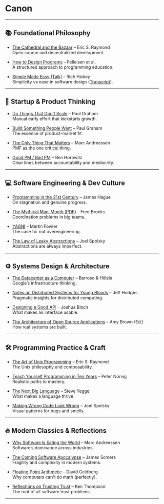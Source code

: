 # Canon

---

## 📚 Foundational Philosophy

- [The Cathedral and the Bazaar](http://www.catb.org/~esr/writings/cathedral-bazaar/) – Eric S. Raymond  
  Open source and decentralized development.

- [How to Design Programs](https://htdp.org/) – Felleisen et al.  
  A structured approach to programming education.

- [Simple Made Easy (Talk)](https://www.infoq.com/presentations/Simple-Made-Easy/) – Rich Hickey  
  Simplicity vs ease in software design ([Transcript](https://gist.github.com/jlongster/2428561)).

---

## 🚀 Startup & Product Thinking

- [Do Things That Don’t Scale](https://www.paulgraham.com/ds.html) – Paul Graham  
  Manual early effort that kickstarts growth.

- [Build Something People Want](https://www.paulgraham.com/good.html) – Paul Graham  
  The essence of product-market fit.

- [The Only Thing That Matters](https://pmarchive.com/guide_to_startups_part4.html) – Marc Andreessen  
  PMF as the one critical thing.

- [Good PM / Bad PM](https://a16z.com/2012/06/15/good-product-managerbad-product-manager/) – Ben Horowitz  
  Clear lines between accountability and mediocrity.

---

## 💻 Software Engineering & Dev Culture

- [Programming in the 21st Century](http://prog21.dadgum.com/) – James Hague  
  On stagnation and genuine progress.

- [The Mythical Man-Month (PDF)](https://www.cs.unc.edu/~brooks/MMM.pdf) – Fred Brooks  
  Coordination problems in big teams.

- [YAGNI](https://martinfowler.com/bliki/Yagni.html) – Martin Fowler  
  The case for not overengineering.

- [The Law of Leaky Abstractions](https://www.joelonsoftware.com/2002/11/11/the-law-of-leaky-abstractions/) – Joel Spolsky  
  Abstractions are always imperfect.

---

## ⚙️ Systems Design & Architecture

- [The Datacenter as a Computer](https://research.google/pubs/archive/41854.pdf) – Barroso & Hölzle  
  Google’s infrastructure thinking.

- [Notes on Distributed Systems for Young Bloods](https://www.somethingsimilar.com/2013/01/14/notes-on-distributed-systems-for-young-bloods/) – Jeff Hodges  
  Pragmatic insights for distributed computing.

- [Designing a Good API](https://lcsd05.cs.tamu.edu/slides/keynote.pdf) – Joshua Bloch  
  What makes an interface usable.

- [The Architecture of Open Source Applications](https://aosabook.org/) – Amy Brown (Ed.)  
  How real systems are built.

---

## 🛠 Programming Practice & Craft

- [The Art of Unix Programming](http://www.catb.org/esr/writings/taoup/html/) – Eric S. Raymond  
  The Unix philosophy and composability.

- [Teach Yourself Programming in Ten Years](http://norvig.com/21-days.html) – Peter Norvig  
  Realistic paths to mastery.

- [The Next Big Language](https://steve-yegge.blogspot.com/2007/02/next-big-language.html) – Steve Yegge  
  What makes a language thrive.

- [Making Wrong Code Look Wrong](https://www.joelonsoftware.com/2005/05/11/making-wrong-code-look-wrong/) – Joel Spolsky  
  Visual patterns for bugs and smells.

---

## 🔥 Modern Classics & Reflections

- [Why Software Is Eating the World](https://a16z.com/2011/08/20/why-software-is-eating-the-world/) – Marc Andreessen  
  Software’s dominance across industries.

- [The Coming Software Apocalypse](https://www.theatlantic.com/technology/archive/2017/09/saving-the-world-from-code/540393/) – James Somers  
  Fragility and complexity in modern systems.

- [Floating Point Arithmetic](https://docs.oracle.com/cd/E19957-01/806-3568/ncg_goldberg.html) – David Goldberg  
  Why computers can't do math (perfectly).

- [Reflections on Trusting Trust](https://dl.acm.org/doi/10.1145/358198.358210) – Ken Thompson  
  The root of all software trust problems.

---
